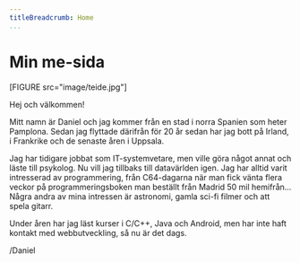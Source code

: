 ```yaml
---
titleBreadcrumb: Home
...
```

Min me-sida
===========

[FIGURE src="image/teide.jpg"]

Hej och välkommen!

Mitt namn är Daniel och jag kommer från en stad i norra Spanien som heter Pamplona. Sedan jag flyttade därifrån för 20 år sedan har jag bott på Irland, i Frankrike och de senaste åren i Uppsala.

Jag har tidigare jobbat som IT-systemvetare, men ville göra något annat och läste till psykolog. Nu vill jag tillbaks till datavärlden igen. Jag har alltid varit intresserad av programmering, från C64-dagarna när man fick vänta flera veckor på programmeringsboken man beställt från Madrid 50 mil hemifrån... Några andra av mina intressen är astronomi, gamla sci-fi filmer och att spela gitarr.

Under åren har jag läst kurser i C/C++, Java och Android, men har inte haft kontakt med webbutveckling, så nu är det dags.

/Daniel
